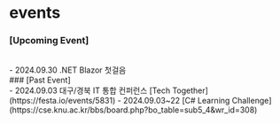 # events

### [Upcoming Event]  
<br>  
- 2024.09.30 .NET Blazor 첫걸음
<br>  
### [Past Event]  
<br>  
- 2024.09.03 대구/경북 IT 통합 컨퍼런스 [Tech Together](https://festa.io/events/5831)
- 2024.09.03~22 [C# Learning Challenge](https://cse.knu.ac.kr/bbs/board.php?bo_table=sub5_4&wr_id=308)
